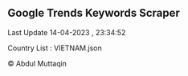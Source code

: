 

## Google Trends Keywords Scraper 
 
Last Update 14-04-2023 , 23:34:52

Country List :
VIETNAM.json



© Abdul Muttaqin 
